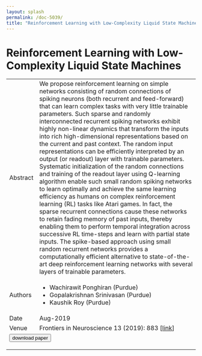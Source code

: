 ```yaml
---
layout: splash
permalink: /doc-5039/
title: "Reinforcement Learning with Low-Complexity Liquid State Machines"
---
```


# Reinforcement Learning with Low-Complexity Liquid State Machines

<table>
    <tbody>
    <tr>
        <td>Abstract</td>
        <td>We propose reinforcement learning on simple networks consisting of random connections of spiking neurons (both recurrent and feed-forward) that can learn complex tasks with very little trainable parameters. Such sparse and randomly interconnected recurrent spiking networks exhibit highly non-linear dynamics that transform the inputs into rich high-dimensional representations based on the current and past context. The random input representations can be efficiently interpreted by an output (or readout) layer with trainable parameters. Systematic initialization of the random connections and training of the readout layer using Q-learning algorithm enable such small random spiking networks to learn optimally and achieve the same learning efficiency as humans on complex reinforcement learning (RL) tasks like Atari games. In fact, the sparse recurrent connections cause these networks to retain fading memory of past inputs, thereby enabling them to perform temporal integration across successive RL time-steps and learn with partial state inputs. The spike-based approach using small random recurrent networks provides a computationally efficient alternative to state-of-the-art deep reinforcement learning networks with several layers of trainable parameters.</td>
    </tr>
    <tr>
        <td>Authors</td>
        <td>
            <ul>
                <li>Wachirawit Ponghiran (Purdue)</li>
                <li>Gopalakrishnan Srinivasan (Purdue)</li>
                <li>Kaushik Roy (Purdue)</li>
            </ul>
        </td>
    </tr>
    <tr>
        <td>Date</td>
        <td>Aug-2019</td>
    </tr>
    <tr>
        <td>Venue</td>
        <td>Frontiers in Neuroscience 13 (2019): 883 [<a href="https://www.frontiersin.org/articles/10.3389/fnins.2019.00883/full">link</a>]</td>
    </tr>
        <tr>
            <td colspan="2">
                <form method="get" action="https://ibm.box.com/v/doc-5039-paper">
                    <button type="submit">download paper</button>
                </form>
            </td>
        </tr>
    </tbody>
</table>

